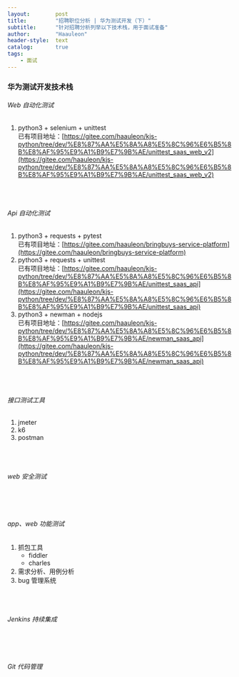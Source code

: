 ```yaml
---
layout:        post
title:         "招聘职位分析 | 华为测试开发（下）"
subtitle:      "针对招聘分析列举以下技术栈，用于面试准备"
author:        "Haauleon"
header-style:  text
catalog:       true
tags:
    - 面试
---
```



### 华为测试开发技术栈
###### Web 自动化测试   
1. python3 + selenium + unittest      
    已有项目地址：[https://gitee.com/haauleon/kjs-python/tree/dev/%E8%87%AA%E5%8A%A8%E5%8C%96%E6%B5%8B%E8%AF%95%E9%A1%B9%E7%9B%AE/unittest_saas_web_v2](https://gitee.com/haauleon/kjs-python/tree/dev/%E8%87%AA%E5%8A%A8%E5%8C%96%E6%B5%8B%E8%AF%95%E9%A1%B9%E7%9B%AE/unittest_saas_web_v2) 

<br>
<br>

###### Api 自动化测试     
1. python3 + requests + pytest       
    已有项目地址：[https://gitee.com/haauleon/bringbuys-service-platform](https://gitee.com/haauleon/bringbuys-service-platform)
2. python3 + requests + unittest     
    已有项目地址：[https://gitee.com/haauleon/kjs-python/tree/dev/%E8%87%AA%E5%8A%A8%E5%8C%96%E6%B5%8B%E8%AF%95%E9%A1%B9%E7%9B%AE/unittest_saas_api](https://gitee.com/haauleon/kjs-python/tree/dev/%E8%87%AA%E5%8A%A8%E5%8C%96%E6%B5%8B%E8%AF%95%E9%A1%B9%E7%9B%AE/unittest_saas_api)
3. python3 + newman + nodejs     
    已有项目地址：[https://gitee.com/haauleon/kjs-python/tree/dev/%E8%87%AA%E5%8A%A8%E5%8C%96%E6%B5%8B%E8%AF%95%E9%A1%B9%E7%9B%AE/newman_saas_api](https://gitee.com/haauleon/kjs-python/tree/dev/%E8%87%AA%E5%8A%A8%E5%8C%96%E6%B5%8B%E8%AF%95%E9%A1%B9%E7%9B%AE/newman_saas_api)


<br>
<br>

###### 接口测试工具
1. jmeter   
2. k6    
3. postman      


<br>
<br>

###### web 安全测试    


<br>
<br>

###### app、web 功能测试    
1. 抓包工具    
    - fiddler
    - charles
2. 需求分析、用例分析     
3. bug 管理系统

<br>
<br>

###### Jenkins 持续集成


<br>
<br>

###### Git 代码管理
